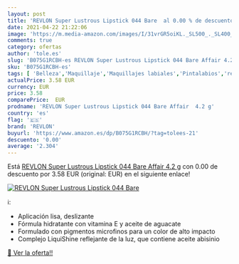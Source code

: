 ```yaml
---
layout: post
title: 'REVLON Super Lustrous Lipstick 044 Bare  al 0.00 % de descuento'
date: 2021-04-22 21:22:06
image: 'https://m.media-amazon.com/images/I/31vrGR5oiKL._SL500_._SL400_.jpg'
comments: true
category: ofertas
author: 'tole.es'
slug: 'B075G1RCBH-es REVLON Super Lustrous Lipstick 044 Bare Affair 4.2 g'
sku: 'B075G1RCBH-es'
tags: [ 'Belleza','Maquillaje','Maquillajes labiales','Pintalabios','revlon', ]
actualPrice: 3.58 EUR
currency: EUR
price: 3.58
comparePrice:  EUR
prodname: 'REVLON Super Lustrous Lipstick 044 Bare Affair  4.2 g'
country: 'es'
flag: '🇪🇸'
brand: 'REVLON'
buyurl: 'https://www.amazon.es/dp/B075G1RCBH/?tag=tolees-21'
descuento: '0.00'
average: '2.304'
---
```


Está [REVLON Super Lustrous Lipstick 044 Bare Affair  4.2 g](https://www.amazon.es/dp/B075G1RCBH/?tag=tolees-21) con 0.00 de descuento por 3.58 EUR (original:  EUR) en el siguiente enlace!

[![REVLON Super Lustrous Lipstick 044 Bare ](https://m.media-amazon.com/images/I/31vrGR5oiKL._SL500_._SL400_.jpg)](https://www.amazon.es/dp/B075G1RCBH/?tag=tolees-21)

ℹ️:

- Aplicación lisa, deslizante
- Fórmula hidratante con vitamina E y aceite de aguacate
- Formulado con pigmentos microfinos para un color de alto impacto
- Complejo LiquiShine reflejante de la luz, que contiene aceite abisinio

[🛒 Ver la oferta!!](https://www.amazon.es/dp/B075G1RCBH/?tag=tolees-21)
